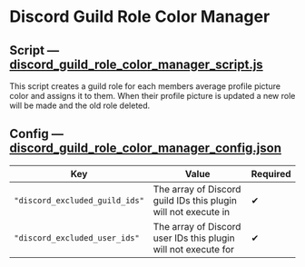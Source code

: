 # Discord Guild Role Color Manager

## Script — [discord_guild_role_color_manager_script.js](discord_guild_role_color_manager_script.js)

This script creates a guild role for each members average profile picture color and assigns it to them. When their profile picture is updated a new role will be made and the old role deleted.

## Config — [discord_guild_role_color_manager_config.json](discord_guild_role_color_manager_config.json)

| Key                            | Value                                                          | Required |
| ------------------------------ | -------------------------------------------------------------- | -------- |
| `"discord_excluded_guild_ids"` | The array of Discord guild IDs this plugin will not execute in | ✔        |
| `"discord_excluded_user_ids"`  | The array of Discord user IDs this plugin will not execute for | ✔        |
